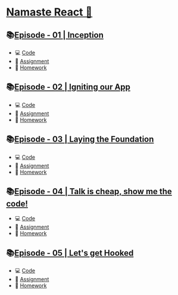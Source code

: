 # [Namaste React 🚀](https://namastedev.com/learn/namaste-react)

## 📚[Episode - 01 | Inception](./Episode%20-%2001%20Inception/)
- 💻 [Code](./Episode%20-%2001%20Inception/Coding/)
- 📖 [Assignment](./Episode%20-%2001%20Inception/Assignment.md)
- 📝 [Homework](./Episode%20-%2001%20Inception/Theory/Homework.md)

##  📚[Episode - 02 | Igniting our App](./Episode%20-%2002%20Igniting%20our%20App) 
- 💻 [Code](./Episode%20-%2002%20Igniting%20our%20App/Coding)
- 📖 [Assignment](./Episode%20-%2002%20Igniting%20our%20App/Assignment.md)
- 📝 [Homework](./Episode%20-%2002%20Igniting%20our%20App/Theory/Homework.md)

## 📚[Episode - 03 | Laying the Foundation](./Episode%20-%2003%20Laying%20the%20Foundation)
- 💻 [Code](./Episode%20-%2003%20Laying%20the%20Foundation/Coding)
- 📖 [Assignment](./Episode%20-%2003%20Laying%20the%20Foundation/Assignment.md)
- 📝 [Homework](./Episode%20-%2003%20Laying%20the%20Foundation/Theory/Homework.md)

## 📚[Episode - 04 | Talk is cheap, show me the code!](./Episode%20-%2004%20Talk%20is%20cheap,%20show%20me%20the%20code)
- 💻 [Code](./Episode%20-%2004%20Talk%20is%20cheap,%20show%20me%20the%20code/Coding)
- 📖 [Assignment](./Episode%20-%2004%20Talk%20is%20cheap,%20show%20me%20the%20code/Assignment.md)
- 📝 [Homework](./Episode%20-%2004%20Talk%20is%20cheap,%20show%20me%20the%20code/Theory/Homework.md)

## 📚[Episode - 05 | Let's get Hooked](./Episode%20-%2005%20Let's%20get%20Hooked)
- 💻 [Code](./Episode%20-%2005%20Let's%20get%20Hooked/Coding)
- 📖 [Assignment](./Episode%20-%2005%20Let's%20get%20Hooked/Assignment.md)
- 📝 [Homework](./Episode%20-%2005%20Let's%20get%20Hooked/Theory/Homework.md)
